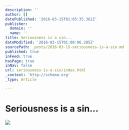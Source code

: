 ```yaml
---
description: ''
author: []
datePublished: '2016-03-15T01:05:35.362Z'
publisher:
  domain: ''
  name: ''
title: Seriousness is a sin...
dateModified: '2016-03-15T01:00:06.285Z'
sourcePath: _posts/2016-03-15-seriousness-is-a-sin.md
published: true
inFeed: true
hasPage: true
inNav: false
url: seriousness-is-a-sin/index.html
_context: 'http://schema.org'
_type: Article

---
```

# Seriousness is a sin...
![](https://the-grid-user-content.s3-us-west-2.amazonaws.com/6d3897aa-a5a1-4e87-82c0-421a5e60a9c2.png)